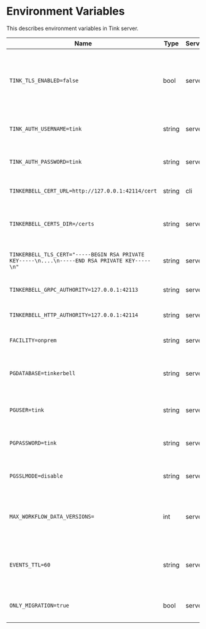 # Environment Variables

This describes environment variables in Tink server.

| Name                                                                                           | Type   | Service(s) | Description                                                                                                          |
| ---------------------------------------------------------------------------------------------- | ------ | ---------- | -------------------------------------------------------------------------------------------------------------------- |
| `TINK_TLS_ENABLED=false`                                                                       | bool   | server/cli | toggles whether TLS will be terminated by Tink server or whether the cli will use TLS for communication              |
| `TINK_AUTH_USERNAME=tink`                                                                      | string | server     | username to use for basic auth to http endpoints                                                                     |
| `TINK_AUTH_PASSWORD=tink`                                                                      | string | server     | password to use for basic auth to http endpoints                                                                     |
| `TINKERBELL_CERT_URL=http://127.0.0.1:42114/cert`                                              | string | cli        | string url from which to get a TLS certificate                                                                       |
| `TINKERBELL_CERTS_DIR=/certs`                                                                  | string | server     | a directory which contains the `bundle.pem` and `server-key.pem` files                                               |
| `TINKERBELL_TLS_CERT="-----BEGIN RSA PRIVATE KEY-----\n....\n-----END RSA PRIVATE KEY-----\n"` | string | server     | a TLS certificate for use with Tink server                                                                           |
| `TINKERBELL_GRPC_AUTHORITY=127.0.0.1:42113`                                                    | string | server/cli | string url of the Tink gRPC server                                                                                   |
| `TINKERBELL_HTTP_AUTHORITY=127.0.0.1:42114`                                                    | string | server     | string url of the Tink HTTP server                                                                                   |
| `FACILITY=onprem`                                                                              | string | server/cli | location for which the Tink server serves                                                                            |
| `PGDATABASE=tinkerbell`                                                                        | string | server     | name of the PostgreSQL database for use in the Tink server                                                           |
| `PGUSER=tink`                                                                                  | string | server     | PostgreSQL username for connecting to the DB                                                                         |
| `PGPASSWORD=tink`                                                                              | string | server     | PostgreSQL password for connecting to the DB                                                                         |
| `PGSSLMODE=disable`                                                                            | string | server     | sets the PostgreSQL SSL priority [docs](https://www.postgresql.org/docs/10/libpq-connect.html#LIBPQ-CONNECT-SSLMODE) |
| `MAX_WORKFLOW_DATA_VERSIONS=`                                                                  | int    | server     | maximum number of workflow data versions to be kept in database                                                      |
| `EVENTS_TTL=60`                                                                                | string | server     | purges the events in the events table that have passed this TTL in minutes                                           |
| `ONLY_MIGRATION=true`                                                                          | bool   | server     | when true, applies DB migrations and then exits                                                                      |
